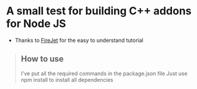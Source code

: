 # A small test for building C++ addons for Node JS
* Thanks to [FireJet](https://www.youtube.com/watch?v=CJqERG2rBaU) for the easy to understand tutorial

> ## How to use
> I've put all the required commands in the package.json file
> Just use npm install to install all dependencies
